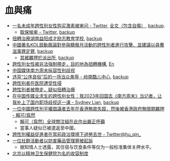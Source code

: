 # 血與痛

- [一名未成年跨性别女性购买激素被审问 - Twitter](http://archive.today/2023.05.16-123007/https://twitter.com/AsaTsukiSioKumo/status/1658249644068175872), [全文（包含自傷）](http://archive.today/2023.05.16-123200/https://twitter.com/AsaTsukiSioKumo/status/1658361452863045632), [backup](https://web.archive.org/web/20230516124239/https://twitter.com/AsaTsukiSioKumo/status/1658361452863045632).
  - [取保候审 - Twitter](http://archive.today/2023.05.20-124611/https://twitter.com/AsaTsukiSioKumo/status/1659051088069406721), [backup](https://web.archive.org/web/20230520124651/https://twitter.com/AsaTsukiSioKumo/status/1659051088069406721)
- [扭轉治療湖南益阳成才励志教育学校](http://archive.today/2023.05.16-124133/https://twitter.com/ChrysalisQWQ/status/1655163765799931906), [backup](https://web.archive.org/web/20230516124320/https://twitter.com/ChrysalisQWQ/status/1655163765799931906)
- [中國著名KOL鼓動輿論對參與驕傲月活動的跨性別者進行攻擊、並建議以尋釁滋事罪定罪](http://archive.today/2023.06.26-121113/https://twitter.com/xiaoyegongxun/status/1673268793488060417), [backup](https://web.archive.org/web/20230626121006/https://twitter.com/l1hetian/status/1673268793488060417)
  - [其被羈押於派出所](https://web.archive.org/web/20230627080743/https://twitter.com/saeziae/status/1673601325811265536), [backup](http://archive.today/2023.06.27-080747/https://twitter.com/saeziae/status/1673601325811265536)
- [跨性別女性被非法強制帶走，目的地為扭轉機構](), [En](http://archive.today/2023.11.23-080242/https://twitter.com/IseulDawn/status/1727510097981575447)
- [中国媒体南方周末纵容性别歧视](http://archive.today/2023.11.25-181235/https://m.weibo.cn/status/4972047869418641)
- [违背“公序良俗”后的一场当众羞辱 - 岭南酷儿中心](https://web.archive.org/web/20240125213348/https://mp.weixin.qq.com/s/5dLs-wFPmQ_VED_97pxsmA), [backup](https://archive.ph/JGvji#selection-265.0-268.0)
- [跨性别者在医院遭受性侵](http://archive.today/2024.02.05-165920/https://twitter.com/BH2USU/status/1753772002870166012)
- [跨性別者被帶走，疑似扭轉治療](http://archive.today/2024.02.07-121124/https://nitter.poast.org/zhanglanhao2007/status/1735694381846536195)
- [在中国传媒业求生的跨性别女性：我2023年回国去《南方周末》当记者，让我补上了国内职场歧视这一课 - Sydney Lian](http://archive.today/2024.02.21-195048/https://matters.town/@dreizigredpd/527021-%E5%9C%A8%E4%B8%AD%E5%9B%BD%E4%BC%A0%E5%AA%92%E4%B8%9A%E6%B1%82%E7%94%9F%E7%9A%84%E8%B7%A8%E6%80%A7%E5%88%AB%E5%A5%B3%E6%80%A7-%E6%88%912023%E5%B9%B4%E5%9B%9E%E5%9B%BD%E5%8E%BB-%E5%8D%97%E6%96%B9%E5%91%A8%E6%9C%AB-%E5%BD%93%E8%AE%B0%E8%80%85-%E8%AE%A9%E6%88%91%E8%A1%A5%E4%B8%8A%E4%BA%86%E5%9B%BD%E5%86%85%E8%81%8C%E5%9C%BA%E6%AD%A7%E8%A7%86%E8%BF%99%E4%B8%80%E8%AF%BE-bafybeifyjpf7na57p43z47dkus6klkrjtk2qvliqgbjqgnm2zi2ezy424y), [backup](https://web.archive.org/web/20240221195040/https://matters.town/@dreizigredpd/527021-%E5%9C%A8%E4%B8%AD%E5%9B%BD%E4%BC%A0%E5%AA%92%E4%B8%9A%E6%B1%82%E7%94%9F%E7%9A%84%E8%B7%A8%E6%80%A7%E5%88%AB%E5%A5%B3%E6%80%A7-%E6%88%912023%E5%B9%B4%E5%9B%9E%E5%9B%BD%E5%8E%BB-%E5%8D%97%E6%96%B9%E5%91%A8%E6%9C%AB-%E5%BD%93%E8%AE%B0%E8%80%85-%E8%AE%A9%E6%88%91%E8%A1%A5%E4%B8%8A%E4%BA%86%E5%9B%BD%E5%86%85%E8%81%8C%E5%9C%BA%E6%AD%A7%E8%A7%86%E8%BF%99%E4%B8%80%E8%AF%BE-bafybeifyjpf7na57p43z47dkus6klkrjtk2qvliqgbjqgnm2zi2ezy424y)
- [一位中國跨性別平權倡議者去年在香港無故失蹤，然後被香港政府無限期羈押 - 賴可/翕然](http://archive.today/2024.02.26-131015/https://nitter.esmailelbob.xyz/freelaike/status/1761803700899610787)
  - [賴可（翕然）全球關注組在此作出嚴正呼籲](http://archive.today/2024.02.28-073716/https://twitter.com/FreeLaiKe/status/1762281460520665313)
  - 當事人疑似已被遣返至中國，
- [跨性別權益促進者在當前政治環境下過勞去世 - Twitter@hu_qin_](http://archive.today/2024.04.02-173242/https://twitter.com/hu_qin_/status/1747555607870111995)
- [一位社群活動者以妨害藥品管理罪被起訴](http://archive.today/2024.04.17-154525/https://nitter.poast.org/XUEQIUxka/status/1780517758918418891)
  - 据知情人士透露，其住宿与饮食条件等仅为一般标准集体关押水平。
- [北京以精神卫生保健院为名的收容制度](http://archive.today/2024.06.10-140701/https://xcancel.com/mngdng156817346/status/1799490869604864146)


